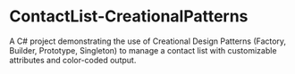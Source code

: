 # ContactList-CreationalPatterns
A C# project demonstrating the use of Creational Design Patterns (Factory, Builder, Prototype, Singleton) to manage a contact list with customizable attributes and color-coded output.
